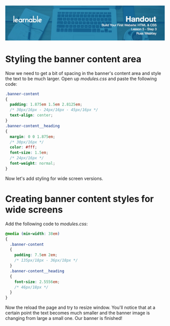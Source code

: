 ![](headers/head5.3.jpg)
# Styling the banner content area

Now we need to get a bit of spacing in the banner's content area and style the text to be much larger. Open up *modules.css* and paste the following code:

```css
.banner-content
{
  padding: 1.875em 1.5em 2.8125em;
  /* 30px/16px - 24px/16px - 45px/16px */
  text-align: center;
}
.banner-content__heading
{
  margin: 0 0 1.875em;
  /* 30px/16px */
  color: #fff;
  font-size: 1.5em;
  /* 24px/16px */
  font-weight: normal;
}
```

Now let's add styling for wide screen versions.

# Creating banner content styles for wide screens

Add the following code to *modules.css*:

```css
@media (min-width: 38em)
{
  .banner-content
  {
    padding: 7.5em 2em;
    /* 135px/18px - 36px/18px */
  }
  .banner-content__heading
  {
    font-size: 2.5556em;
    /* 46px/18px */
  }
}
```

Now the reload the page and try to resize window. You'll notice that at a certain point the text becomes much smaller and the banner image is changing from large a small one. Our banner is finished!